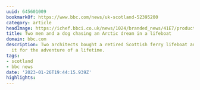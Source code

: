 ```yaml
---
uuid: 645601009
bookmarkOf: https://www.bbc.com/news/uk-scotland-52395200
category: article
headImage: https://ichef.bbci.co.uk/news/1024/branded_news/41E7/production/_111917861_20190828_kollsholmenanchorage_01.jpg
title: Two men and a dog chasing an Arctic dream in a lifeboat
domain: bbc.com
description: Two architects bought a retired Scottish ferry lifeboat and converted
  it for the adventure of a lifetime.
tags:
- scotland
- bbc news
date: '2023-01-26T19:44:15.939Z'
highlights: 
---
```



